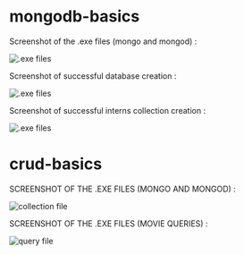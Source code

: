 # mongodb-basics

Screenshot of the .exe files (mongo and mongod) :

![.exe files](https://raw.github.com/Fatimah019/mongodb-basics/master/images/mongodbserver.png)

Screenshot of successful database creation :

![.exe files](https://raw.github.com/Fatimah019/mongodb-basics/master/images/successLogged.png)


Screenshot of successful interns collection creation :

![.exe files](https://raw.github.com/Fatimah019/mongodb-basics/master/images/internCollection.png)

# crud-basics

SCREENSHOT OF THE .EXE FILES (MONGO AND MONGOD) :

![collection file](https://raw.github.com/Fatimah019/mongodb-basics/tree/crud-basics/images/movieCollection.png)

SCREENSHOT OF THE .EXE FILES (MOVIE QUERIES) :

![query file](https://raw.github.com/Fatimah019/mongodb-basics/trees/crud-basics/images/movieCollection.png)
